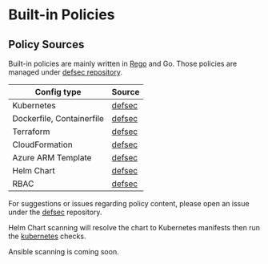# Built-in Policies

## Policy Sources

Built-in policies are mainly written in [Rego][rego] and Go.
Those policies are managed under [defsec repository][defsec].

| Config type               | Source               |
|---------------------------|----------------------|
| Kubernetes                | [defsec][kubernetes] |
| Dockerfile, Containerfile | [defsec][docker]     |
| Terraform                 | [defsec][defsec]     |
| CloudFormation            | [defsec][defsec]     |
| Azure ARM Template        | [defsec][defsec]     |
| Helm Chart                | [defsec][kubernetes] |      
| RBAC                      | [defsec][rbac]       |      

For suggestions or issues regarding policy content, please open an issue under the [defsec][defsec] repository.

Helm Chart scanning will resolve the chart to Kubernetes manifests then run the [kubernetes][kubernetes] checks.

Ansible scanning is coming soon.

[rego]: https://www.openpolicyagent.org/docs/latest/policy-language
[defsec]: https://github.com/aquasecurity/defsec
[kubernetes]: https://github.com/aquasecurity/defsec/tree/master/internal/rules/policies/kubernetes
[docker]: https://github.com/aquasecurity/defsec/tree/master/internal/rules/policies/docker
[rbac]: https://github.com/aquasecurity/defsec/tree/master/internal/rules/policies/rbac
